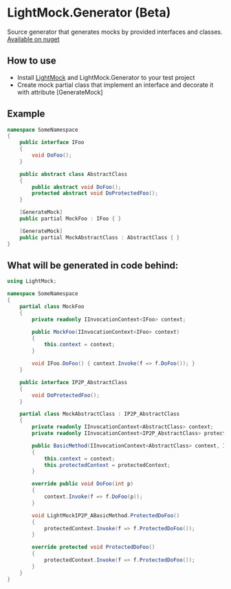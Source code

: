 # LightMock.Generator (Beta)

Source generator that generates mocks by provided interfaces and classes. [Available on nuget](https://www.nuget.org/packages/LightMock.Generator/)

## How to use
* Install [LightMock](https://github.com/seesharper/LightMock) and LightMock.Generator to your test project
* Create mock partial class that implement an interface and decorate it with attribute [GenerateMock]

## Example

```csharp
namespace SomeNamespace
{
    public interface IFoo
    {
	    void DoFoo();
    }

    public abstract class AbstractClass
    {
        public abstract void DoFoo();
        protected abstract void DoProtectedFoo();
    }

    [GenerateMock]
    public partial MockFoo : IFoo { }

    [GenerateMock]
    public partial MockAbstractClass : AbstractClass { }
}
```

## What will be generated in code behind:

```csharp
using LightMock;

namespace SomeNamespace
{
    partial class MockFoo
    {
        private readonly IInvocationContext<IFoo> context;

        public MockFoo(IInvocationContext<IFoo> context)
        {
            this.context = context;
        }

        void IFoo.DoFoo() { context.Invoke(f => f.DoFoo()); } 
    }

    public interface IP2P_AbstractClass
    {
        void DoProtectedFoo();
    }

    partial class MockAbstractClass : IP2P_AbstractClass
    {
        private readonly IInvocationContext<AbstractClass> context;
        private readonly IInvocationContext<IP2P_AbstractClass> protectedContext;

        public BasicMethod(IInvocationContext<AbstractClass> context, IInvocationContext<IP2P_AbstractClass> protectedContext)
        {
            this.context = context;
            this.protectedContext = protectedContext;
        }

        override public void DoFoo(int p)
        {
            context.Invoke(f => f.DoFoo(p));
        }

        void LightMockIP2P_ABasicMethod.ProtectedDoFoo()
        {
            protectedContext.Invoke(f => f.ProtectedDoFoo());
        }

        override protected void ProtectedDoFoo()
        {
            protectedContext.Invoke(f => f.ProtectedDoFoo());
        }
    }
}
```

